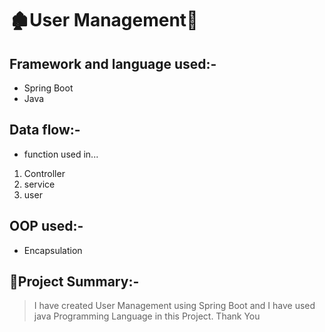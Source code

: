 # 🏚User Management👋

## Framework and language used:-
* Spring Boot
* Java 

## Data flow:-
* function used in...
1. Controller
2. service
4. user

## OOP used:-
* Encapsulation

## 📝Project Summary:-
> I have created User Management using Spring Boot and I have used java Programming Language in this Project.
Thank You
